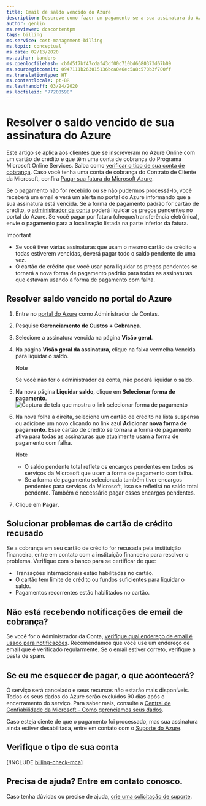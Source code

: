 ```yaml
---
title: Email de saldo vencido do Azure
description: Descreve como fazer um pagamento se a sua assinatura do Azure tiver um saldo devido anterior
author: genlin
ms.reviewer: dcscontentpm
tags: billing
ms.service: cost-management-billing
ms.topic: conceptual
ms.date: 02/13/2020
ms.author: banders
ms.openlocfilehash: cbfd5f7bf47cdaf43df00c710bd6680373d67b09
ms.sourcegitcommit: 0947111b263015136bca0e6ec5a8c570b3f700ff
ms.translationtype: HT
ms.contentlocale: pt-BR
ms.lasthandoff: 03/24/2020
ms.locfileid: "77200598"
---
```

# <a name="resolve-past-due-balance-for-your-azure-subscription"></a>Resolver o saldo vencido de sua assinatura do Azure

Este artigo se aplica aos clientes que se inscreveram no Azure Online com um cartão de crédito e que têm uma conta de cobrança do Programa Microsoft Online Services. Saiba como [verificar o tipo de sua conta de cobrança](#check-the-type-of-your-account). Caso você tenha uma conta de cobrança do Contrato de Cliente da Microsoft, confira [Pagar sua fatura do Microsoft Azure](../understand/pay-bill.md).

Se o pagamento não for recebido ou se não pudermos processá-lo, você receberá um email e verá um alerta no portal do Azure informando que a sua assinatura está vencida. Se a forma de pagamento padrão for cartão de crédito, o [administrador da conta](billing-subscription-transfer.md#whoisaa) poderá liquidar os preços pendentes no portal do Azure. Se você pagar por fatura (cheque/transferência eletrônica), envie o pagamento para a localização listada na parte inferior da fatura.

> [!IMPORTANT]
> * Se você tiver várias assinaturas que usam o mesmo cartão de crédito e todas estiverem vencidas, deverá pagar todo o saldo pendente de uma vez.
> * O cartão de crédito que você usar para liquidar os preços pendentes se tornará a nova forma de pagamento padrão para todas as assinaturas que estavam usando a forma de pagamento com falha.

## <a name="resolve-past-due-balance-in-the-azure-portal"></a>Resolver saldo vencido no portal do Azure

1. Entre no [portal do Azure](https://portal.azure.com) como Administrador de Contas.
1. Pesquise **Gerenciamento de Custos + Cobrança**.
1. Selecione a assinatura vencida na página **Visão geral**.
1. Na página **Visão geral da assinatura**, clique na faixa vermelha Vencida para liquidar o saldo.
    > [!NOTE]
    > Se você não for o administrador da conta, não poderá liquidar o saldo.
1. Na nova página **Liquidar saldo**, clique em **Selecionar forma de pagamento**.
    ![Captura de tela que mostra o link selecionar forma de pagamento](./media/resolve-past-due-balance/settle-balance-screen.png)

1. Na nova folha à direita, selecione um cartão de crédito na lista suspensa ou adicione um novo clicando no link azul **Adicionar nova forma de pagamento**. Esse cartão de crédito se tornará a forma de pagamento ativa para todas as assinaturas que atualmente usam a forma de pagamento com falha.
     > [!NOTE]
     > * O saldo pendente total reflete os encargos pendentes em todos os serviços da Microsoft que usam a forma de pagamento com falha.
     > * Se a forma de pagamento selecionada também tiver encargos pendentes para serviços da Microsoft, isso se refletirá no saldo total pendente. Também é necessário pagar esses encargos pendentes.
1. Clique em **Pagar**.

## <a name="troubleshoot-declined-credit-card"></a>Solucionar problemas de cartão de crédito recusado

Se a cobrança em seu cartão de crédito for recusada pela instituição financeira, entre em contato com a instituição financeira para resolver o problema. Verifique com o banco para se certificar de que:
- Transações internacionais estão habilitadas no cartão.
- O cartão tem limite de crédito ou fundos suficientes para liquidar o saldo.
- Pagamentos recorrentes estão habilitados no cartão.

## <a name="not-getting-billing-email-notifications"></a>Não está recebendo notificações de email de cobrança?

Se você for o Administrador da Conta, [verifique qual endereço de email é usado para notificações](change-azure-account-profile.md). Recomendamos que você use um endereço de email que é verificado regularmente. Se o email estiver correto, verifique a pasta de spam.

## <a name="if-i-forget-to-pay-what-happens"></a>Se eu me esquecer de pagar, o que acontecerá?

O serviço será cancelado e seus recursos não estarão mais disponíveis. Todos os seus dados do Azure serão excluídos 90 dias após o encerramento do serviço. Para saber mais, consulte a [Central de Confiabilidade da Microsoft – Como gerenciamos seus dados](https://go.microsoft.com/fwLink/p/?LinkID=822930&clcid=0x409).

Caso esteja ciente de que o pagamento foi processado, mas sua assinatura ainda estiver desabilitada, entre em contato com o [Suporte do Azure](https://portal.azure.com/#blade/Microsoft_Azure_Support/HelpAndSupportBlade).

## <a name="check-the-type-of-your-account"></a>Verifique o tipo de sua conta
[!INCLUDE [billing-check-mca](../../../includes/billing-check-account-type.md)]

## <a name="need-help-contact-us"></a>Precisa de ajuda? Entre em contato conosco.

Caso tenha dúvidas ou precise de ajuda, [crie uma solicitação de suporte](https://go.microsoft.com/fwlink/?linkid=2083458).
